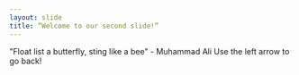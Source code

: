 ```yaml
---
layout: slide
title: “Welcome to our second slide!”
---
```

"Float list a butterfly, sting like a bee" - Muhammad Ali
Use the left arrow to go back!
